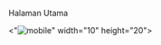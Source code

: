 Halaman Utama

<"![mobile](https://github.com/DidiKumaedi/SmartApps/assets/101849655/baf5e08e-8d11-4d21-8d4b-965fef799c68)" width="10" height="20">

